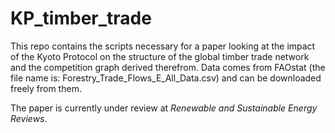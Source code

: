 # KP_timber_trade

This repo contains the scripts necessary for a paper looking at the impact of the Kyoto Protocol on the structure of the global timber trade network and the competition graph derived therefrom. Data comes from FAOstat (the file name is: Forestry_Trade_Flows_E_All_Data.csv) and can be downloaded freely from them.

The paper is currently under review at *Renewable and Sustainable Energy Reviews*.
